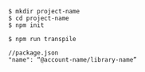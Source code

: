 ```
$ mkdir project-name
$ cd project-name
$ npm init
```

```
$ npm run transpile
```

```
//package.json
"name": “@account-name/library-name”
```